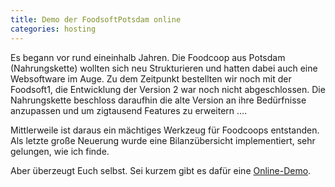 ```yaml
---
title: Demo der FoodsoftPotsdam online
categories: hosting
---
```

Es begann vor rund eineinhalb Jahren. Die Foodcoop aus Potsdam (Nahrungskette)
wollten sich neu Strukturieren und hatten dabei auch eine Websoftware im Auge.
Zu dem Zeitpunkt bestellten wir noch mit der Foodsoft1, die Entwicklung der
Version 2 war noch nicht abgeschlossen. Die Nahrungskette beschloss daraufhin
die alte Version an ihre Bedürfnisse anzupassen und um zigtausend Features zu
erweitern ….

Mittlerweile ist daraus ein mächtiges Werkzeug für Foodcoops entstanden. Als
letzte große Neuerung wurde eine Bilanzübersicht implementiert, sehr gelungen,
wie ich finde.

Aber überzeugt Euch selbst. Sei kurzem gibt es dafür eine
[Online-Demo](http://foodsoft-demo.qipc.org/).
